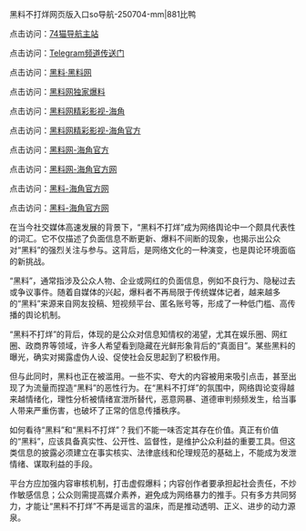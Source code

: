 黑料不打烊网页版入口so导航-250704-mm|881比鸭

点击访问：<a href="https://74mao.com/">74猫导航主站</a>

点击访问：<a href="https://74mao.com/">Telegram频道传送门</a>

点击访问：<a href="https://heiliaolvzlu3.pages.dev">黑料·黑料网</a>

点击访问：<a href="https://heiliaoyvnrda.pages.dev">黑料网独家爆料</a>

点击访问：<a href="https://sdfsh.pages.dev/">黑料网精彩影视-海角</a>

点击访问：<a href="https://ert-6he.pages.dev/">黑料网精彩影视-海角官方</a>

点击访问：<a href="https://jha.pages.dev/">黑料网-海角官方</a>

点击访问：<a href="https://sdbsd.pages.dev/">黑料网-海角官方网</a>

点击访问：<a href="https://gbs-3wd.pages.dev/">黑料-海角官方网</a>

点击访问：<a href="https://gbs-3wd.pages.dev/">黑料-海角官方网</a>

在当今社交媒体高速发展的背景下，“黑料不打烊”成为网络舆论中一个颇具代表性的词汇。它不仅描述了负面信息不断更新、爆料不间断的现象，也揭示出公众对“黑料”的强烈关注与参与。这背后，是网络文化的一种演变，也是舆论环境面临的新挑战。

“黑料”，通常指涉及公众人物、企业或网红的负面信息，例如不良行为、隐秘过去或争议事件。随着自媒体的兴起，爆料者不再局限于传统媒体记者，越来越多的“黑料”来源来自网友投稿、短视频平台、匿名账号等，形成了一种低门槛、高传播的舆论机制。

“黑料不打烊”的背后，体现的是公众对信息知情权的渴望，尤其在娱乐圈、网红圈、政商界等领域，许多人希望看到隐藏在光鲜形象背后的“真面目”。某些黑料的曝光，确实对揭露虚伪人设、促使社会反思起到了积极作用。

但与此同时，黑料也正在被滥用。一些不实、夸大的内容被用来吸引点击，甚至出现了为流量而捏造“黑料”的恶性行为。在“黑料不打烊”的氛围中，网络舆论变得越来越情绪化，理性分析被情绪宣泄所替代，恶意网暴、道德审判频频发生，给当事人带来严重伤害，也破坏了正常的信息传播秩序。

如何看待“黑料”和“黑料不打烊”？我们不能一味否定其存在价值。真正有价值的“黑料”，应该具备真实性、公开性、监督性，是维护公众利益的重要工具。但这类信息的披露必须建立在事实核实、法律底线和伦理规范的基础上，不能成为发泄情绪、谋取利益的手段。

平台方应加强内容审核机制，打击虚假爆料；内容创作者要承担起社会责任，不炒作敏感信息；公众则需提高媒介素养，避免成为网络暴力的推手。只有多方共同努力，才能让“黑料不打烊”不再是谣言的温床，而是推动透明、正义、进步的动力源泉。
